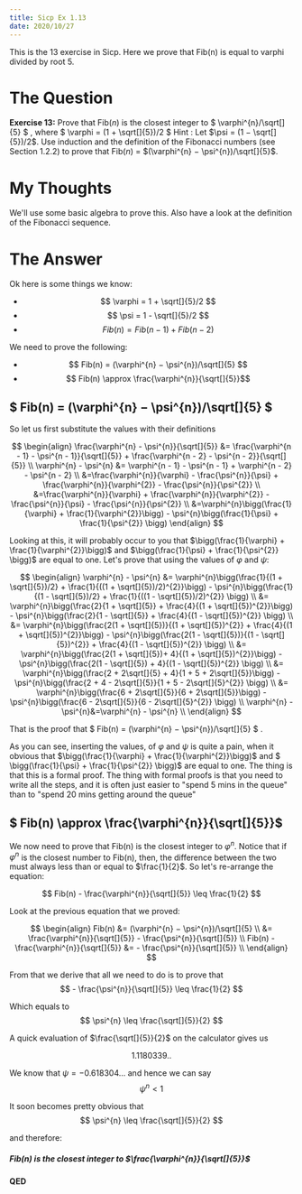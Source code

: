 ```yaml
---
title: Sicp Ex 1.13
date: 2020/10/27
---
```


This is the 13 exercise in Sicp. Here we prove
that Fib(n) is equal to varphi divided by root 5.

# The Question

**Exercise 13:** Prove that Fib(*n*) is the closest integer to $ \varphi^{n}/\sqrt[]{5} $ ,
where $ \varphi = (1 + \sqrt[]{5})/2 $  Hint : Let $\psi = (1 − \sqrt[]{5})/2$. Use induction
and the definition of the Fibonacci numbers (see Section 1.2.2) to
prove that Fib(*n*) = $(\varphi^{n} − \psi^{n})/\sqrt[]{5}$.

# My Thoughts

We'll use some basic algebra to prove this. Also have a look at the
definition of the Fibonacci sequence.

# The Answer

Ok here is some things we know:

 - $$ \varphi = 1 + \sqrt[]{5}/2 $$
 - $$ \psi = 1 - \sqrt[]{5}/2 $$
 - $$ Fib(n) = Fib(n - 1) + Fib(n - 2) $$

We need to prove the following: 

 - $$ Fib(n) = (\varphi^{n} − \psi^{n})/\sqrt[]{5} $$
 - $$ Fib(n) \approx \frac{\varphi^{n}}{\sqrt[]{5}}$$

## $ Fib(n) = (\varphi^{n} − \psi^{n})/\sqrt[]{5} $ 

So let us first substitute the values with their definitions

$$ 
\begin{align}
\frac{\varphi^{n} - \psi^{n}}{\sqrt[]{5}} &= \frac{\varphi^{n - 1} - \psi^{n - 1}}{\sqrt[]{5}} + \frac{\varphi^{n - 2} - \psi^{n - 2}}{\sqrt[]{5}} \\
\varphi^{n} - \psi^{n} &= \varphi^{n - 1} - \psi^{n - 1} + \varphi^{n - 2} - \psi^{n - 2} \\
    &=\frac{\varphi^{n}}{\varphi} - \frac{\psi^{n}}{\psi} + \frac{\varphi^{n}}{\varphi^{2}} - \frac{\psi^{n}}{\psi^{2}} \\
    &=\frac{\varphi^{n}}{\varphi} + \frac{\varphi^{n}}{\varphi^{2}} - \frac{\psi^{n}}{\psi} - \frac{\psi^{n}}{\psi^{2}} \\
    &=\varphi^{n}\bigg(\frac{1}{\varphi} + \frac{1}{\varphi^{2}}\bigg) - \psi^{n}\bigg(\frac{1}{\psi} + \frac{1}{\psi^{2}} \bigg)
\end{align}
$$

Looking at this, it will probably occur to you that $\bigg(\frac{1}{\varphi} + \frac{1}{\varphi^{2}}\bigg)$ and $\bigg(\frac{1}{\psi} + \frac{1}{\psi^{2}} \bigg)$
are equal to one. Let's prove that using the values of $\varphi$ and $\psi$:

$$
\begin{align}
\varphi^{n} - \psi^{n} &= \varphi^{n}\bigg(\frac{1}{(1 + \sqrt[]{5})/2} + \frac{1}{((1 + \sqrt[]{5})/2)^{2}}\bigg) - \psi^{n}\bigg(\frac{1}{(1 - \sqrt[]{5})/2} + \frac{1}{((1 - \sqrt[]{5})/2)^{2}} \bigg) \\
&= \varphi^{n}\bigg(\frac{2}{1 + \sqrt[]{5}} + \frac{4}{(1 + \sqrt[]{5})^{2}}\bigg) - \psi^{n}\bigg(\frac{2}{1 - \sqrt[]{5}} + \frac{4}{(1 - \sqrt[]{5})^{2}} \bigg) \\
&= \varphi^{n}\bigg(\frac{2(1 + \sqrt[]{5})}{(1 + \sqrt[]{5})^{2}} + \frac{4}{(1 + \sqrt[]{5})^{2}}\bigg) - \psi^{n}\bigg(\frac{2(1 - \sqrt[]{5})}{(1 - \sqrt[]{5})^{2}} + \frac{4}{(1 - \sqrt[]{5})^{2}} \bigg) \\
&= \varphi^{n}\bigg(\frac{2(1 + \sqrt[]{5})+ 4}{(1 + \sqrt[]{5})^{2}}\bigg) - \psi^{n}\bigg(\frac{2(1 - \sqrt[]{5}) + 4}{(1 - \sqrt[]{5})^{2}} \bigg) \\
&= \varphi^{n}\bigg(\frac{2 + 2\sqrt[]{5} + 4}{1 + 5 + 2\sqrt[]{5}}\bigg) - \psi^{n}\bigg(\frac{2 + 4 - 2\sqrt[]{5}}{1 + 5 - 2\sqrt[]{5}^{2}} \bigg) \\
&= \varphi^{n}\bigg(\frac{6 + 2\sqrt[]{5}}{6 + 2\sqrt[]{5}}\bigg) - \psi^{n}\bigg(\frac{6 - 2\sqrt[]{5}}{6 - 2\sqrt[]{5}^{2}} \bigg) \\
\varphi^{n} - \psi^{n}&=\varphi^{n} - \psi^{n} \\ 
\end{align}
$$

That is the proof that $ Fib(n) = (\varphi^{n} − \psi^{n})/\sqrt[]{5} $ .

As you can see, inserting the values, of $\varphi$ and $\psi$ is quite a pain, when it obvious that $\bigg(\frac{1}{\varphi} + \frac{1}{\varphi^{2}}\bigg)$ and $ \bigg(\frac{1}{\psi} + \frac{1}{\psi^{2}} \bigg)$ are equal to one.
The thing is that this is a formal proof. The thing with formal proofs is that you need to write
all the steps, and it is often just easier to "spend 5 mins in the queue" than to "spend 20 mins getting around the queue"

## $ Fib(n) \approx \frac{\varphi^{n}}{\sqrt[]{5}}$

We now need to prove that Fib(n) is the closest integer to $\varphi^{n}$.
Notice that if $\varphi^{n}$ is the closest number to Fib(n), then,
the difference between the two must always less than or equal to $\frac{1}{2}$.
So let's re-arrange the equation:

$$ Fib(n) - \frac{\varphi^{n}}{\sqrt[]{5}} \leq \frac{1}{2} $$

Look at the previous equation that we proved:

$$
\begin{align}
Fib(n) &= (\varphi^{n} − \psi^{n})/\sqrt[]{5} \\
&= \frac{\varphi^{n}}{\sqrt[]{5}} - \frac{\psi^{n}}{\sqrt[]{5}} \\
Fib(n) - \frac{\varphi^{n}}{\sqrt[]{5}} &= - \frac{\psi^{n}}{\sqrt[]{5}} \\
\end{align}
$$

From that we derive that all we need to do is to prove that 
$$ - \frac{\psi^{n}}{\sqrt[]{5}} \leq \frac{1}{2} $$

Which equals to
$$ \psi^{n} \leq \frac{\sqrt[]{5}}{2} $$

A quick evaluation of $\frac{\sqrt[]{5}}{2}$  on the calculator gives us

$$ 1.1180339 ..$$

We know that $\psi = -0.618304...$ and hence we can say
$$ \psi^{n} < 1 $$

It soon becomes pretty obvious that
$$ \psi^{n} \leq \frac{\sqrt[]{5}}{2} $$

and therefore:

##### Fib(n) is the closest integer to $\frac{\varphi^{n}}{\sqrt[]{5}}$

**QED**

